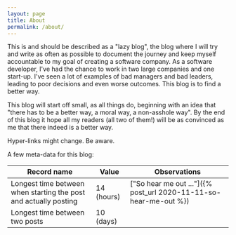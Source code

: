 ```yaml
---
layout: page
title: About
permalink: /about/
---
```


This is and should be described as a "lazy blog", the blog where I will try and write as often as possible
to document the journey and keep myself accountable to my goal of creating a software company. As a software
developer, I've had the chance to work in two large companies and one start-up. I've seen a lot of examples of bad managers and bad leaders, leading to poor decisions and even worse outcomes. This blog is to find a
better way.

This blog will start off small, as all things do, beginning with an idea that "there has to be a better way,
a moral way, a non-asshole way". By the end of this blog it hope all my readers (all two of them!) will be 
as convinced as me that there indeed is a better way.

Hyper-links might change. Be aware.

A few meta-data for this blog:

| Record name | Value | Observations |
| ----------- | ----- | ------------ |
| Longest time between when starting the post and actually posting | 14 (hours) | ["So hear me out ..."]({% post_url 2020-11-11-so-hear-me-out %}) |
| Longest time between two posts | 10 (days) | |

